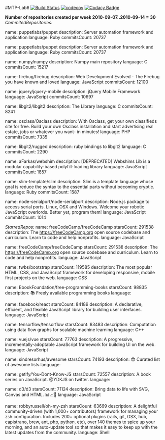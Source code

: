 #MTP-Lab8
[![Build Status](https://travis-ci.org/Archer1292/GithubApi.svg?branch=master)](https://travis-ci.org/Archer1292/GithubApi.svg)
[![codecov](https://codecov.io/gh/Archer1292/GithubApi/branch/master/graph/badge.svg)](https://codecov.io/gh/Archer1292/GithubApi)
[![Codacy Badge](https://api.codacy.com/project/badge/Grade/e0338dfdd958434aa6c0768bed72f022)](https://www.codacy.com/app/Archer1292/UsageOfgithub.api?utm_source=github.com&amp;utm_medium=referral&amp;utm_content=Archer1292/UsageOfgithub.api&amp;utm_campaign=Badge_Grade)

**Number of repositories created per week 2010-09-07..2010-09-14 = 30**
*CommitedRepositories:*

name: puppetlabs/puppet
description: Server automation framework and application
language: Ruby
commitsCount: 20737

name: puppetlabs/puppet
description: Server automation framework and application
language: Ruby
commitsCount: 20737

name: numpy/numpy
description: Numpy main repository
language: C
commitsCount: 15217

name: firebug/firebug
description: Web Development Evolved - The Firebug you have known and loved
language: JavaScript
commitsCount: 12100

name: jquery/jquery-mobile
description: jQuery Mobile Framework
language: JavaScript
commitsCount: 10697

name: libgit2/libgit2
description: The Library
language: C
commitsCount: 8241

name: osclass/Osclass
description: With Osclass, get your own  classifieds site for free. Build your own Osclass installation and start advertising real estate, jobs or whatever you want- in minutes!
language: PHP
commitsCount: 7335

name: libgit2/rugged
description: ruby bindings to libgit2
language: C
commitsCount: 2290

name: aFarkas/webshim
description: [DEPRECATED] Webshims Lib is a modular capability-based polyfill-loading library
language: JavaScript
commitsCount: 1857

name: slim-template/slim
description: Slim is a template language whose goal is reduce the syntax to the essential parts without becoming cryptic.
language: Ruby
commitsCount: 1587

name: node-serialport/node-serialport
description: Node.js package to access serial ports. Linux, OSX and Windows. Welcome your robotic JavaScript overlords. Better yet, program them!
language: JavaScript
commitsCount: 1014

*StarredRepos:*
name: freeCodeCamp/freeCodeCamp
starsCount: 291538
description: The https://freeCodeCamp.org open source codebase and curriculum. Learn to code and help nonprofits.
language: JavaScript

name: freeCodeCamp/freeCodeCamp
starsCount: 291538
description: The https://freeCodeCamp.org open source codebase and curriculum. Learn to code and help nonprofits.
language: JavaScript

name: twbs/bootstrap
starsCount: 119585
description: The most popular HTML, CSS, and JavaScript framework for developing responsive, mobile first projects on the web.
language: CSS

name: EbookFoundation/free-programming-books
starsCount: 98835
description: :books: Freely available programming books
language: 

name: facebook/react
starsCount: 84189
description: A declarative, efficient, and flexible JavaScript library for building user interfaces.
language: JavaScript

name: tensorflow/tensorflow
starsCount: 83483
description: Computation using data flow graphs for scalable machine learning
language: C++

name: vuejs/vue
starsCount: 77763
description: A progressive, incrementally-adoptable JavaScript framework for building UI on the web.
language: JavaScript

name: sindresorhus/awesome
starsCount: 74193
description: :sunglasses: Curated list of awesome lists
language: 

name: getify/You-Dont-Know-JS
starsCount: 72557
description: A book series on JavaScript. @YDKJS on twitter.
language: 

name: d3/d3
starsCount: 71124
description: Bring data to life with SVG, Canvas and HTML. :bar_chart::chart_with_upwards_trend::tada:
language: JavaScript

name: robbyrussell/oh-my-zsh
starsCount: 63669
description: A delightful community-driven (with 1,000+ contributors) framework for managing your zsh configuration. Includes 200+ optional plugins (rails, git, OSX, hub, capistrano, brew, ant, php, python, etc), over 140 themes to spice up your morning, and an auto-update tool so that makes it easy to keep up with the latest updates from the community.
language: Shell